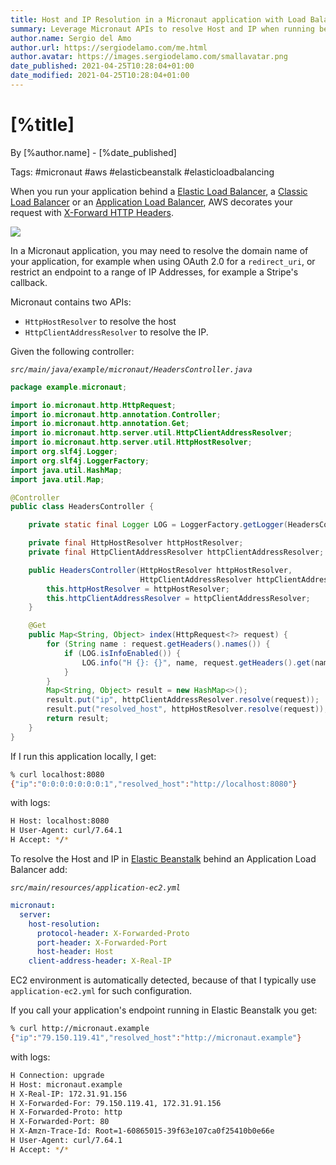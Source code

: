 ```yaml
---
title: Host and IP Resolution in a Micronaut application with Load Balancer and Elastic Beanstalk 
summary: Leverage Micronaut APIs to resolve Host and IP when running behind a Elastic Load Balancer
author.name: Sergio del Amo
author.url: https://sergiodelamo.com/me.html
author.avatar: https://images.sergiodelamo.com/smallavatar.png 
date_published: 2021-04-25T10:28:04+01:00
date_modified: 2021-04-25T10:28:04+01:00
---
```


# [%title]

By [%author.name] - [%date_published]

Tags: #micronaut #aws #elasticbeanstalk #elasticloadbalancing

When you run your application behind a [Elastic Load Balancer](https://aws.amazon.com/elasticloadbalancing), a [Classic Load Balancer](https://aws.amazon.com/elasticloadbalancing/classic-load-balancer/) or an [Application Load Balancer](https://aws.amazon.com/elasticloadbalancing/application-load-balancer/), AWS decorates your request with [X-Forward HTTP Headers](https://en.wikipedia.org/wiki/X-Forwarded-For). 

![](https://images.sergiodelamo.com/elb-elasticbeanstalk-x-forwarded-headers.png)

In a Micronaut application, you may need to resolve the domain name of your application, for example when using OAuth 2.0 for a `redirect_uri`, or restrict an endpoint to a range of IP Addresses, for example a Stripe's callback.  

Micronaut contains two APIs:

- `HttpHostResolver` to resolve the host
- `HttpClientAddressResolver` to resolve the IP. 

Given the following controller:

_`src/main/java/example/micronaut/HeadersController.java`_
```java
package example.micronaut;

import io.micronaut.http.HttpRequest;
import io.micronaut.http.annotation.Controller;
import io.micronaut.http.annotation.Get;
import io.micronaut.http.server.util.HttpClientAddressResolver;
import io.micronaut.http.server.util.HttpHostResolver;
import org.slf4j.Logger;
import org.slf4j.LoggerFactory;
import java.util.HashMap;
import java.util.Map;

@Controller
public class HeadersController {

	private static final Logger LOG = LoggerFactory.getLogger(HeadersController.class);

	private final HttpHostResolver httpHostResolver;
	private final HttpClientAddressResolver httpClientAddressResolver;

	public HeadersController(HttpHostResolver httpHostResolver,
							 HttpClientAddressResolver httpClientAddressResolver) {
		this.httpHostResolver = httpHostResolver;
		this.httpClientAddressResolver = httpClientAddressResolver;
	}

	@Get
	public Map<String, Object> index(HttpRequest<?> request) {
		for (String name : request.getHeaders().names()) {
			if (LOG.isInfoEnabled()) {
				LOG.info("H {}: {}", name, request.getHeaders().get(name));
			}
		}
		Map<String, Object> result = new HashMap<>();
		result.put("ip", httpClientAddressResolver.resolve(request));
		result.put("resolved_host", httpHostResolver.resolve(request));
		return result;
	}
}

```

If I run this application locally, I get:

```bash
% curl localhost:8080
{"ip":"0:0:0:0:0:0:0:1","resolved_host":"http://localhost:8080"}
```

with logs:
```bash
H Host: localhost:8080
H User-Agent: curl/7.64.1
H Accept: */*
```

To resolve the Host and IP in [Elastic Beanstalk](https://aws.amazon.com/elasticbeanstalk/) behind an Application Load Balancer add: 

_`src/main/resources/application-ec2.yml`_
```yaml
micronaut:
  server:
	host-resolution:
	  protocol-header: X-Forwarded-Proto
	  port-header: X-Forwarded-Port
	  host-header: Host
	client-address-header: X-Real-IP
```

EC2 environment is automatically detected, because of that I typically use `application-ec2.yml` for such configuration.

If you call your application's endpoint running in Elastic Beanstalk you get:

```bash
% curl http://micronaut.example
{"ip":"79.150.119.41","resolved_host":"http://micronaut.example"}
```

with logs:

```bash
H Connection: upgrade
H Host: micronaut.example
H X-Real-IP: 172.31.91.156
H X-Forwarded-For: 79.150.119.41, 172.31.91.156
H X-Forwarded-Proto: http
H X-Forwarded-Port: 80
H X-Amzn-Trace-Id: Root=1-60865015-39f63e107ca0f25410b0e66e
H User-Agent: curl/7.64.1
H Accept: */*
```


